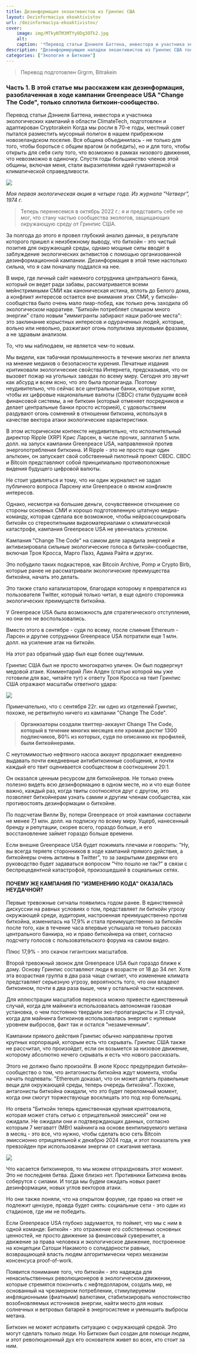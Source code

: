 ```yaml
---
title: Дезинформация экоактивистов из Гринпис США
layout: Dezinformaciya ekoaktivistov
url: /dezinformaciya-ekoaktivistov/
cover:
    image: img/MTkyNTM3MTYyODg3OTk2.jpg
    alt: 
    caption: '*Перевод статьи Дэниеля Баттена, инвестора и участника экологических кампаний в области ClimateTech, подготовлен и адаптирован Bitrakein*'
description: "Дезинформирующие нападки экоактивистов из Гринпис США только подстегивают и гальванизируют биткойнеров"
categories: ["Экология и Биткоин"]
---
```


> Перевод подготовлен Grgrm, Bitrakein

### <h3> Часть 1. В этой статье мы расскажем как дезинформация, разоблаченная в ходе кампании Greenpeace USA "Change The Code", только сплотила биткоин-сообщество. </h3>

Перевод статьи Дэниеля Баттена, инвестора и участника экологических кампаний в области ClimateTech, подготовлен и адаптирован Cryptorakein
Когда мы росли в 70-е годы, местный совет пытался разместить мусорный полигон в нашем прибрежном новозеландском поселке. Вся община объединилась - не только для того, чтобы бороться с общим врагом (и победить), но и для того, чтобы открыть для себя силу того, что возможно в рамках низового движения, что невозможно в одиночку. Спустя годы большинство членов этой общины, включая меня, стали выразителями идей гуманитарной и климатической справедливости.

![](/img/MTkzNDY1MTAyOTIwMzI4.jpg "")

*Моя первая экологическая акция в четыре года. Из журнала "Четверг", 1974 г.*

> Теперь перенесемся в октябрь 2022 г.: я и представить себе не мог, что стану частью сообщества экологов, защищающих окружающую среду от Гринпис США.

За полгода до этого я провел глубокий анализ данных, в результате которого пришел к неизбежному выводу, что биткойн - это чистый позитив для окружающей среды, однако мощные силы вводят в заблуждение экологических активистов с помощью организованной дезинформационной кампании. Дезинформация в этой теме настолько сильна, что я сам поначалу поддался на нее.

В мире, где личный сайт наемного сотрудника центрального банка, который он ведет ради забавы, рассматривается всеми мейнстримными СМИ как каноническая истина, вплоть до Белого дома, а конфликт интересов остается вне внимания этих СМИ, у биткойн-сообщества было очень мало пиар-побед, как только речь заходила об экологическом нарративе. "Биткойн потребляет слишком много энергии" стало новым "иммигранты забирают наши рабочие места": это заклинание корыстных интересов и одураченных людей, которые, вольно или невольно, разжигают огонь популизма звуковыми фразами, а не здравым анализом.

То, что мы наблюдаем, не является чем-то новым.

Мы видели, как табачная промышленность в течение многих лет влияла на мнение медиков о безопасности курения. Печатные издания критиковали экологические свойства Интернета, предсказывая, что он вызовет пожар на угольных заводах по всему миру. Сегодня это звучит как абсурд и всем ясно, что это была пропаганда. Поэтому неудивительно, что сейчас все центральные банки, которые хотят, чтобы их цифровые национальные валюты (CBDC) стали будущим всей финансовой системы, а не биткоин (который отменяет посредников и делает центральные банки просто историей), с удовольствием раздувают огонь сомнений в отношении биткоина, используя в качестве вектора атаки экологические характеристики.

В этом историческом контексте неудивительно, что исполнительный директор Ripple (XRP) Крис Ларсен, в числе прочих, заплатил 5 млн. долл. на запуск кампании Greenpeace USA, направленной против энергопотребления биткоина. И Ripple - это не просто еще один альткоин, он запускает свой собственный пилотный проект CBDC. CBDC и Bitcoin представляют собой принципиально противоположные видения будущего цифровой валюты.

Не стоит удивляться и тому, что ни один журналист не задал публичного вопроса Ларсену или Greenpeace о явном конфликте интересов.

Однако, несмотря на большие деньги, сочувственное отношение со стороны основных СМИ и хорошо подготовленную штатную медиа-команду, которая сделала все возможное, чтобы нейроассоциировать биткойн со стереотипными видеоматериалами о климатической катастрофе, кампания Greenpeace USA не увенчалась успехом.

Кампания "Change The Code" на самом деле зарядила энергией и активизировала сильные экологические голоса в биткойн-сообществе, включая Троя Кросса, Марго Паэз, Адама Райта и других.

Это побудило таких подкастеров, как Bitcoin Archive, Pomp и Crypto Birb, которые ранее не рассматривали экологические преимущества биткойна, начать это делать.

Это также стало катализатором, благодаря которому я превратился из пользователя Twitter, который только читал, в еще одного сторонника экологических преимуществ биткойна.

У Greenpeace USA была возможность для стратегического отступления, но они ею не воспользовались.

Вместо этого в сентябре - судя по всему, после слияния Ethereum - Ларсен и другие сотрудники Greenpeace USA потратили еще 1 млн. долл. на усиление атак на биткойн.

На этот раз обратный удар был еще более ощутимым.

Гринпис США был не просто многократно уличен. Он был подвергнут медовой атаке. Комментарий Лин Алден (статью которой мы уже готовили для вас, читайте тут) к ответу Троя Кросса на твит Гринпис США отражают масштабы ответного удара:

![](/img/rdufkg.jpg "")

Примечательно, что с сентября 22г. ни одно из отделений Гринпис, похоже, не ретвитнуло ничего из кампании "Change The Code".

> **Организаторы создали твиттер-аккаунт Change The Code, который в течение многих месяцев еле хромая достиг 1300 подписчиков, 80% из которых, судя по описанию их профилей, были биткойнерами.**

С неутомимостью нефтяного насоса аккаунт продолжает ежедневно выдавать почти ежедневные антибиткоинные сообщения, и почти каждый его твит оценивается сообществом в соотношении 20:1.

Он оказался ценным ресурсом для биткойнеров. Не только очень полезно видеть всю дезинформацию в одном месте, но и что еще более важно, каждый раз, когда твиты соотносятся друг с другом, это позволяет биткойнерам узнать самим и другим членам сообщества, как противостоять дезинформации о биткойне.

По подсчетам Вилли Ву, потери Greenpeace от этой кампании составили не менее 7,1 млн. долл. на подписку по всему миру. Ущерб, нанесенный бренду и репутации, скорее всего, гораздо больше, и его восстановление займет гораздо больше времени.

Если внешне Greenpeace USA будет пожимать плечами и говорить: "Ну, вы всегда теряете сторонников в ходе кампаний прямого действия, а биткойнеры очень активны в Twitter", то за закрытыми дверями его руководство будет задаваться вопросом "Что пошло не так?" в связи с беспрецедентной катастрофой, произошедшей в социальных сетях.

#### <h4> ПОЧЕМУ ЖЕ КАМПАНИЯ ПО "ИЗМЕНЕНИЮ КОДА" ОКАЗАЛАСЬ НЕУДАЧНОЙ? </h4>

Первые тревожные сигналы появились годом ранее. В единственной дискуссии на равных условиях о том, представляет ли биткойн угрозу окружающей среде, аудитория, настроенная преимущественно против биткойна, изменилась на 17,9% и стала преимущественно за биткойн после того, как в течение часа впервые услышала не только рассказ центрального банкира, но и право биткойнера на ответ, согласно подсчету голосов с пользовательского форума на самом видео.

Плюс 17,9% - это скачок гигантских масштабов.

Второй тревожный звонок для Greenpeace USA был гораздо ближе к дому. Основу Гринпис составляют люди в возрасте от 18 до 34 лет. Хотя эта возрастная группа в два раза чаще считает, что изменение климата представляет серьезную угрозу, вероятность того, что они владеют биткоином, почти в два раза выше, чем у остальной части населения.

Для иллюстрации масштабов перекоса можно привести единственный случай, когда для майнинга использовалась автономная газовая установка, о чем постоянно твердили эко-пропагандисты и 31 случай, когда для майнинга биткоинов использовалась энергия с нулевым уровнем выбросов, факт так и остался "незамеченным".

Кампании прямого действия Гринпис обычно направлены против крупных корпораций, которым есть что скрывать. Гринпис США также не рассчитал, что произойдет, если он возьмется за низовое движение, которому абсолютно нечего скрывать и есть что нового рассказать.

Этого не должно было произойти. В июле Кросс предупредил биткойн-сообщество о том, что антагонисты биткойна ждут момента, чтобы начать подпевать: "Ethereum доказал, что он может делать правильные вещи для окружающей среды, теперь очередь биткойна". Похоже, антагонисты биткойна ожидали, что это будет переломный момент, когда они смогут торжествующе восклицать это под хор болельщиц.

Но ответа "Биткойн теперь единственная крупная криптовалюта, которая может стать сетью с отрицательной эмиссией" они не ожидали. Не ожидали они и подтверждающих данных, согласно которым 7 мегаватт (МВт) майнинга на основе вентилируемого метана в месяц - это все, что нужно, чтобы сделать всю сеть Bitcoin эмиссионно отрицательной к декабрю 2024 года, и этот показатель уже превзойден при использовании энергии от сжигания метана.


![](/img/MTkzNDY1MTAyOTIwMzkz.jpg "")


Что касается биткоинеров, то мы можем отпраздновать этот момент. Это не последняя битва. Даже близко нет. Противники Биткоина вновь соберутся с силами. И тогда мы будем ожидать новых ракет дезинформации, новых углов векторов атаки.

Но они также поняли, что на открытом форуме, где право на ответ не подлежит цензуре, правда будет сиять: социальные сети - это один из стадионов, где им не победить.

Если Greenpeace USA глубоко задумается, то поймет, что мы с ним в одной команде: Биткойн - это отражение его собственных основных ценностей, не просто движение за финансовый суверенитет, а движение за права человека и экологическое движение, построенное на концепции Сатоши Накамото о солидарности равных, возвращающей власть людям алгоритмически через механизм консенсуса proof-of-work.

Появится понимание того, что биткойн - это надежда для ненасильственных революционеров в экологическом движении, которые стремятся покончить с нефтедолларом, создать мир, не основанный на чрезмерном потреблении, стимулируемом инфляционными (фиатными) валютами, стабилизировать непостоянство возобновляемых источников энергии, найти место для новых солнечных и ветровых батарей в энергосистеме и уменьшить выбросы метана.

Биткоин не может исправить ситуацию с окружающей средой. Это могут сделать только люди. Но Биткоин был создан для помощи людям, и этот революционный дух его основателя живет во всех, кто стоит за ним.